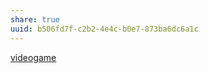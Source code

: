```yaml
---
share: true
uuid: b506fd7f-c2b2-4e4c-b0e7-873ba6dc6a1c
---
```

[videogame](/d5de46c0-134d-4329-b3b5-5783f6c2c2e9)
